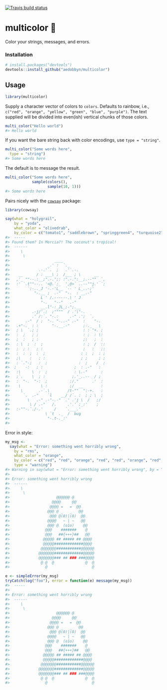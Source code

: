 [![Travis build
status](https://travis-ci.org/aedobbyn/multicolor.svg?branch=master)](https://travis-ci.org/aedobbyn/multicolor)

# multicolor 🎨

Color your strings, messages, and errors.

### Installation

``` r
# install.packages("devtools")
devtools::install_github("aedobbyn/multicolor")
```

## Usage

``` r
library(multicolor)
```

Supply a character vector of colors to `colors`. Defaults to rainbow,
i.e., `c("red", "orange", "yellow", "green", "blue", "purple")`. The
text supplied will be divided into even(ish) vertical chunks of those
colors.

``` r
multi_color("Hello world")
#> Hello world
```

If you want the bare string back with color encodings, use `type =
"string"`.

``` r
multi_color("Some words here",
  type = "string")
#> Some words here
```

The default is to message the result.

``` r
multi_color("Some words here",
            sample(colors(), 
                   sample(10, 1)))
#> Some words here
```

Pairs nicely with the [`cowsay`](https://github.com/sckott/cowsay)
package:

``` r
library(cowsay)

say(what = "holygrail", 
    by = "yoda",
    what_color = "olivedrab",
    by_color = c("tomato1", "saddlebrown", "springgreen4", "turquoise2"))
#>  ----- 
#> Found them? In Mercia?! The coconut's tropical! 
#>  ------ 
#>     \   
#>      \
#>                    ____
#>                 _.' :  `._
#>             .-.'`.  ;   .'`.-.
#>    __      / : ___\ ;  /___ ; \      __
#>   ,'_ ""--.:__;".-.";: :".-.":__;.--"" _`,
#>   :' `.t""--.. '<@.`;_  ',@>` ..--""j.' `;
#>        `:-.._J '-.-'L__ `-- ' L_..-;'
#>           "-.__ ;  .-"  "-.  : __.-"
#>              L ' /.------.\ ' J
#>              "-.   "--"   .-"
#>              __.l"-:_JL_;-";.__
#>          .-j/'.;  ;""""  / .'\"-.
#>          .' /:`. "-.:     .-" .';  `.
#>       .-"  / ;  "-. "-..-" .-"  :    "-.
#>   .+"-.  : :      "-.__.-"      ;-._   \
#>   ; \  `.; ;                    : : "+. ;
#>   :  ;   ; ;                    : ;  : \:
#>   ;  :   ; :                    ;:   ;  :
#>   : \  ;  :  ;                  : ;  /  ::
#>   ;  ; :   ; :                  ;   :   ;:
#>   :  :  ;  :  ;                : :  ;  : ;
#>   ;\    :   ; :                ; ;     ; ;
#>   : `."-;   :  ;              :  ;    /  ;
#>  ;    -:   ; :              ;  : .-"   :
#>   :\     \  :  ;            : \.-"      :
#>   ;`.    \  ; :            ;.'_..--  / ;
#>   :  "-.  "-:  ;          :/."      .'  :
#>    \         \ :          ;/  __        :
#>     \       .-`.\        /t-""  ":-+.   :
#>      `.  .-"    `l    __/ /`. :  ; ; \  ;
#>        \   .-" .-"-.-"  .' .'j \  /   ;/
#>         \ / .-"   /.     .'.' ;_:'    ;
#>   :-""-.`./-.'     /    `.___.'
#>                \ `t  ._  /  bug
#>                 "-.t-._:'
#> 
```

Error in style:

``` r
my_msg <- 
  say(what = "Error: something went horribly wrong",
    by = "rms",
    what_color = "orange",
    by_color = c("red", "red", "orange", "red", "red", "orange", "red", "red"),
    type = "warning")
#> Warning in say(what = "Error: something went horribly wrong", by = "rms", :  ----- 
#>  
#> Error: something went horribly wrong 
#>  ------ 
#>     \   
#>      \
#>                     @@@@@@ @
#>                   @@@@     @@
#>                  @@@@ =   =  @@ 
#>                 @@@ @ _   _   @@ 
#>                  @@@ @(0)|(0)  @@ 
#>                 @@@@   ~ | ~   @@
#>                 @@@ @  (o1o)    @@
#>                @@@    #######    @
#>                @@@   ##{+++}##   @@
#>               @@@@@ ## ##### ## @@@@
#>               @@@@@#############@@@@
#>              @@@@@@@###########@@@@@@
#>             @@@@@@@#############@@@@@
#>             @@@@@@@### ## ### ###@@@@
#>              @ @  @              @  @
#>                @                    @

e <- simpleError(my_msg)
tryCatch(log("foo"), error = function(e) message(my_msg))
#>  ----- 
#>  
#> Error: something went horribly wrong 
#>  ------ 
#>     \   
#>      \
#>                     @@@@@@ @
#>                   @@@@     @@
#>                  @@@@ =   =  @@ 
#>                 @@@ @ _   _   @@ 
#>                  @@@ @(0)|(0)  @@ 
#>                 @@@@   ~ | ~   @@
#>                 @@@ @  (o1o)    @@
#>                @@@    #######    @
#>                @@@   ##{+++}##   @@
#>               @@@@@ ## ##### ## @@@@
#>               @@@@@#############@@@@
#>              @@@@@@@###########@@@@@@
#>             @@@@@@@#############@@@@@
#>             @@@@@@@### ## ### ###@@@@
#>              @ @  @              @  @
#>                @                    @
```
